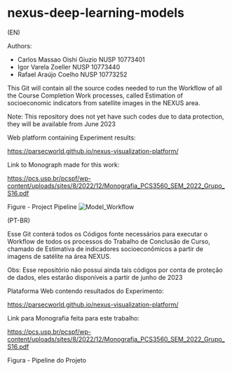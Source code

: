 # nexus-deep-learning-models
(EN)

Authors:

- Carlos Massao Oishi Giuzio NUSP 10773401
- Igor Varela Zoeller NUSP 10773440
- Rafael Araújo Coelho NUSP 10773252

This Git will contain all the source codes needed to run the Workflow of all the Course Completion Work processes, called Estimation of socioeconomic indicators from satellite images in the NEXUS area.

Note: This repository does not yet have such codes due to data protection, they will be available from June 2023

Web platform containing Experiment results:

https://parsecworld.github.io/nexus-visualization-platform/

Link to Monograph made for this work:

https://pcs.usp.br/pcspf/wp-content/uploads/sites/8/2022/12/Monografia_PCS3560_SEM_2022_Grupo_S16.pdf

Figure - Project Pipeline
![Model_Workflow](https://user-images.githubusercontent.com/114006669/208571561-fd931110-3f93-47cf-b3a4-882c19d3a47d.png)

(PT-BR)

Esse Git conterá todos os Códigos fonte necessários para executar o Workflow de todos os processos do Trabalho de Conclusão de Curso, chamado de Estimativa de indicadores socioeconômicos a partir de imagens de satélite na área NEXUS.

Obs: Esse repositório não possui ainda tais códigos por conta de proteção de dados, eles estarão disponíveis a partir de junho de 2023

Plataforma Web contendo resultados do Experimento:

https://parsecworld.github.io/nexus-visualization-platform/

Link para Monografia feita para este trabalho:

https://pcs.usp.br/pcspf/wp-content/uploads/sites/8/2022/12/Monografia_PCS3560_SEM_2022_Grupo_S16.pdf

Figura - Pipeline do Projeto
